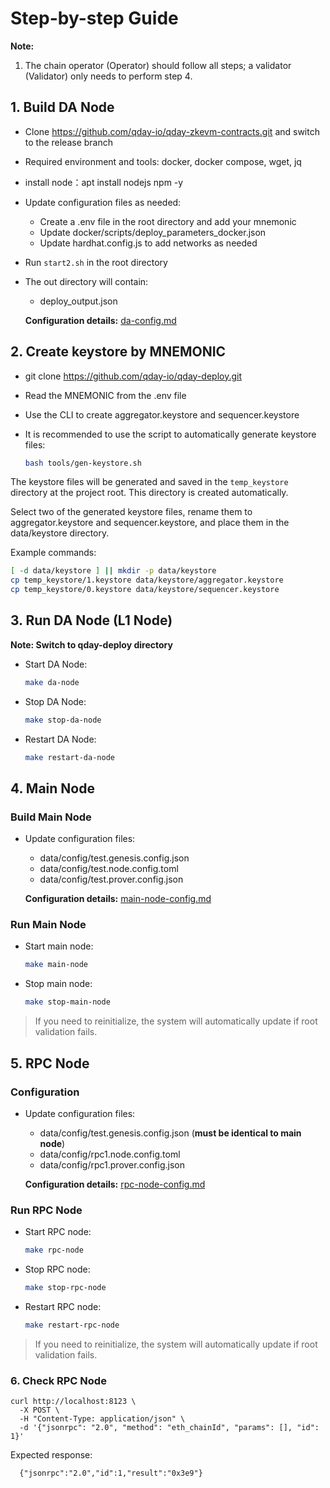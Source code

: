 # Step-by-step Guide

<strong>Note:</strong>
1. The chain operator (Operator) should follow all steps; a validator (Validator) only needs to perform step 4.

## 1. Build DA Node
- Clone https://github.com/qday-io/qday-zkevm-contracts.git and switch to the release branch
- Required environment and tools: docker, docker compose, wget, jq
- install node：apt install nodejs npm -y
- Update configuration files as needed:
  - Create a .env file in the root directory and add your mnemonic
  - Update docker/scripts/deploy_parameters_docker.json
  - Update hardhat.config.js to add networks as needed
- Run `start2.sh` in the root directory
- The out directory will contain:
  - deploy_output.json

  **Configuration details:** [da-config.md](./step-by-step/da-config.md)

## 2. Create keystore by MNEMONIC
- git clone https://github.com/qday-io/qday-deploy.git
- Read the MNEMONIC from the .env file
- Use the CLI to create aggregator.keystore and sequencer.keystore
- It is recommended to use the script to automatically generate keystore files:

  ```sh
  bash tools/gen-keystore.sh
  ```

The keystore files will be generated and saved in the `temp_keystore` directory at the project root. This directory is created automatically.

Select two of the generated keystore files, rename them to aggregator.keystore and sequencer.keystore, and place them in the data/keystore directory.

Example commands:
```sh
[ -d data/keystore ] || mkdir -p data/keystore
cp temp_keystore/1.keystore data/keystore/aggregator.keystore
cp temp_keystore/0.keystore data/keystore/sequencer.keystore
```

## 3. Run DA Node (L1 Node)

  **Note: Switch to qday-deploy directory**

- Start DA Node:
  ```sh
  make da-node
  ```
- Stop DA Node:
  ```sh
  make stop-da-node
  ```
- Restart DA Node:
  ```sh
  make restart-da-node
  ```

## 4. Main Node

### Build Main Node

- Update configuration files:
  - data/config/test.genesis.config.json
  - data/config/test.node.config.toml
  - data/config/test.prover.config.json

  **Configuration details:** [main-node-config.md](./step-by-step/main-node-config.md)

### Run Main Node

- Start main node:
  ```sh
  make main-node
  ```
- Stop main node:
  ```sh
  make stop-main-node
  ```

> If you need to reinitialize, the system will automatically update if root validation fails.

## 5. RPC Node

### Configuration
- Update configuration files:
  - data/config/test.genesis.config.json (**must be identical to main node**)
  - data/config/rpc1.node.config.toml
  - data/config/rpc1.prover.config.json

  **Configuration details:** [rpc-node-config.md](./step-by-step/rpc-node-config.md)

### Run RPC Node
- Start RPC node:
  ```sh
  make rpc-node
  ```
- Stop RPC node:
  ```sh
  make stop-rpc-node
  ```
- Restart RPC node:
  ```sh
  make restart-rpc-node
  ```

> If you need to reinitialize, the system will automatically update if root validation fails. 

### 6. Check RPC Node

```
curl http://localhost:8123 \
  -X POST \
  -H "Content-Type: application/json" \
  -d '{"jsonrpc": "2.0", "method": "eth_chainId", "params": [], "id": 1}'
```

Expected response:
```
  {"jsonrpc":"2.0","id":1,"result":"0x3e9"}
``` 